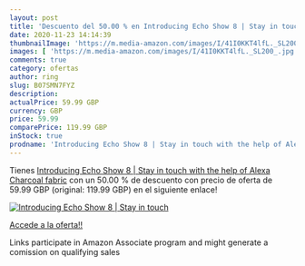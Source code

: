 ```yaml
---
layout: post
title: 'Descuento del 50.00 % en Introducing Echo Show 8 | Stay in touch '
date: 2020-11-23 14:14:39
thumbnailImage: 'https://m.media-amazon.com/images/I/41I0KKT4lfL._SL200_.jpg'
images: [ 'https://m.media-amazon.com/images/I/41I0KKT4lfL._SL200_.jpg' ]
comments: true
category: ofertas
author: ring
slug: B07SMN7FYZ
description:
actualPrice: 59.99 GBP
currency: GBP
price: 59.99
comparePrice: 119.99 GBP
inStock: true
prodname: 'Introducing Echo Show 8 | Stay in touch with the help of Alexa  Charcoal fabric'
---
```


Tienes [Introducing Echo Show 8 | Stay in touch with the help of Alexa  Charcoal fabric](https://www.amazon.co.uk/dp/B07SMN7FYZ/?tag=tolees0a-21) con un 50.00 % de descuento con precio de oferta de 59.99 GBP (original: 119.99 GBP) en el siguiente enlace!

[![Introducing Echo Show 8 | Stay in touch ](https://m.media-amazon.com/images/I/41I0KKT4lfL._SL200_.jpg)](https://www.amazon.co.uk/dp/B07SMN7FYZ/?tag=tolees0a-21)

[Accede a la oferta!!](https://www.amazon.co.uk/dp/B07SMN7FYZ/?tag=tolees0a-21)

Links participate in Amazon Associate program and might generate a comission on qualifying sales



